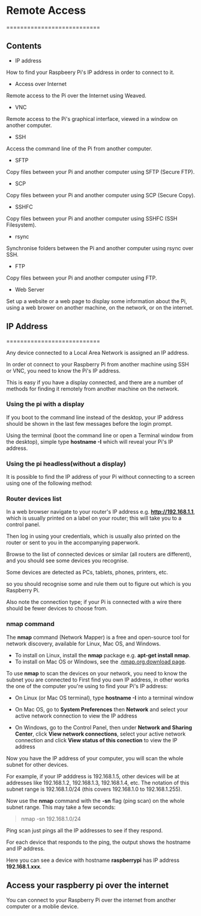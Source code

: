 # Remote Access

===========================

## Contents

* IP address

How to find your Raspbeery Pi's IP address in order to connect to it.

* Access over Internet

Remote access to the Pi over the Internet using Weaved.

* VNC

Remote access to the Pi's graphical interface, viewed in a window on another computer.

* SSH

Access the command line of the Pi from another computer.

* SFTP

Copy files between your Pi and another computer using SFTP (Secure FTP).

* SCP

Copy files between your Pi and another computer using SCP (Secure Copy).

* SSHFC

Copy files between your Pi and another computer using SSHFC (SSH Filesystem).

* rsync

Synchronise folders between the Pi and another computer using rsync over SSH.

* FTP

Copy files between your Pi and another computer using FTP.

* Web Server

Set up a website or a web page to display some information about the Pi, using a web brower on another machine, on the network, or on the internet.


## IP Address

===========================

Any device connected to a Local Area Network is assigned an IP address.

In order ot connect to your Raspberry Pi from another machine using SSH or VNC, you need to know the Pi's IP address.

This is easy if you have a display connected, and there are a number of methods for finding it remotely from another machine on the network.

### Using the pi with a display

If you boot to the command line instead of the desktop, your IP address should be shown in the last few messages before the login prompt.

Using the terminal (boot the command line or open a Terminal window from the desktop), simple type **hostname -I** which will reveal your Pi's IP address.

### Using the pi headless(without a display)

It is possible to find the IP address of your Pi without connecting to a screen using one of the following method:

### Router devices list

In a web browser navigate to your router's IP address e.g. **http://192.168.1.1**, which is usually printed on a label on your router; this will take you to a control panel.

Then log in using your credentials, which is usually also printed on the router or sent to you in the accompanying paperwork.

Browse to the list of connected devices or similar (all routers are different), and you should see some devices you recognise.

Some devices are detected as PCs, tablets, phones, printers, etc.

so you should recognise some and rule them out to figure out which is you Raspberry Pi.

Also note the connection type; if your Pi is connected with a wire there should be fewer devices to choose from.

### nmap command

The **nmap** command (Network Mapper) is a free and open-source tool for network discovery, available for Linux, Mac OS, and Windows.

* To install on Linux, install the **nmap** package e.g. **apt-get install nmap**.
* To install on Mac OS or Windows, see the .[nmap.org.download page](https://nmap.org/download.html).

To use **nmap** to scan the devices on your network, you need to know the subnet you are connected to First find you own IP address, in other works the one of the computer you're using to find your Pi's IP address:

* On Linux (or Mac OS terminal), type **hostname -I** into a terminal window

* On Mac OS, go to **System Preferences** then **Network** and select your active network connection to view the IP address

* On Windows, go to the Control Panel, then under **Network and Sharing Center**, click **View network connections**, select your active network connection and click **View status of this conection** to view the IP address

Now you have the IP address of your computer, you will scan the whole subnet for other devices.

For example, if your IP adddress is 192.168.1.5, other devices will be at addresses like 192.168.1.2, 192.168.1.3, 192.168.1.4, etc. The notation of this subnet range is 192.168.1.0/24 (this covers 192.168.1.0 to 192.168.1.255).

Now use the **nmap** command with the **-sn** flag (ping scan) on the whole subnet range. This may take a few seconds:

> nmap -sn 192.168.1.0/24

Ping scan just pings all the IP addresses to see if they respond.

For each device that responds to the ping, the output shows the hostname and IP address.

Here you can see a device with hostname **raspberrypi** has IP address **192.168.1.xxx**.

## Access your raspberry pi over the internet

You can connect to your Raspberry Pi over the internet from another computer or a moblie device.



